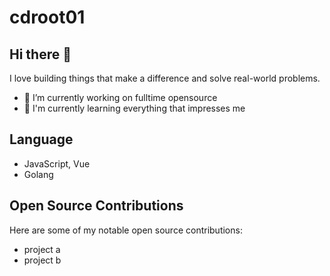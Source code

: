 # cdroot01

## Hi there 👋

I love building things that make a difference and solve real-world problems.

- 🔭 I’m currently working on fulltime opensource
- 🌱 I'm currently learning everything that impresses me

## Language

- JavaScript, Vue
- Golang


## Open Source Contributions

Here are some of my notable open source contributions:
- project a
- project b
<!--
- [Project name](https://github.com/<username>/<project name>): [brief description of contribution]
- [Project name](https://github.com/<username>/<project name>): [brief description of contribution]
-->

<!--
## Get in Touch

- Personal website: [pularbacc.github.io](https://pularbacc.github.io)
- Twitter: [@pularbacc](https://twitter.com/pularbacc)
- Email: pularbacc@proton.me
-->
